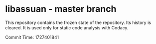 # libassuan - master branch

This repository contains the frozen state of the repository.
Its history is cleared. It is used only for static code
analysis with Codacy.

Commit Time: 1727401841